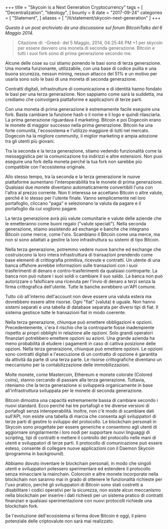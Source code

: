 +++
title = "Skycoin is a Next Generation Cryptocurrency"
tags = [
    "Decentralization",
    "Ideology",
]
bounty = 8
date = "2017-09-24"
categories = [
    "Statement",
]
aliases = [
	"/it/statement/skycoin-next-generation"
]
+++

*Questo è un post archiviato da una discussione sul forum BitcoinTalks del 6 Maggio 2014.*

>Citazione di: -Greed- del 5 Maggio, 2014, 04:25:46 PM
+1 per skycoin per essere davvero una moneta di seconda generazione. Bitcoin e tutti i suoi
fork sono di prima generazione secondo me.


Alcune delle cose su cui stiamo ponendo le basi sono di terza generazione. Una
moneta funzionante, utilizzabile, con una base di codice pulita e una buona
sicurezza, nessun mining, nessun attacco del 51% e un motivo per usarla sono
solo le basi di una moneta di seconda generazione.

Contratti digitali, infrastrutture di comunicazione e di identità hanno fondato
le basi per una terza generazione. Non sappiamo come sarà la suddetta, ma
crediamo che coinvolgerà piattaforme e applicazioni di terze parti.

Con una moneta di prima generazione è estremamente facile eseguire una fork.
Basta cambiare la funzione hash o il nome e il logo e quindi rilasciarla. La
prima generazione riguardava il marketing. Bitcoin e poi Dogecoin erano le monete
di maggior successo nella prima generazione. Bitcoin ha una forte comunità,
l'ecosostema e l'utilizzo maggiore di tutti nel mercato. Dogecoin ha la migliore
community, il miglior marketing e ampia adozione tra gli utenti più giovani.

Tra la seconda e la terza generazione, stiamo vedendo funzionalità come la
messaggistica per la comunicazione tra indirizzi e altre estensioni. Non puoi
eseguire una fork della moneta perché la tua fork non sarebbe più compatibile
con l'ecosistema originale.

Allo stesso tempo, tra la seconda e la terza generazione le nuove piattaforme
aumentano l'interoperabilità tra le monete di prima generazione. Qualsiasi
due monete diventano automaticamente convertibili l'una con l'altra al prezzo
corrente. Non ti interessa se accettano Bitcoin o altre valute, perché è lo
stesso per l'utente finale. Vanno semplicemente nel loro portafoglio, cliccano
"paga" e selezionano la valuta da pagare e il portafoglio da cui vogliono pagare.

La terza generazione avrà più valute comunitarie e valute delle aziende che le
emetteranno come buoni regalo ("valute speciali"). Nella seconda generazione,
stiamo assistendo ad exchange e banche che integrano Bitcoin come merce, come
l'oro. Scambiano il Bitcoin come una merce, ma non si sono adattati a
gestire la loro infrastruttura su sistemi di tipo Bitcoin.

Nella terza generazione, potremmo vedere nuove banche ed exchange che costruiscono
la loro intera infrastruttura di transazioni prendendo come base elementi di
crittografia primitiva, ricevute e contratti.  Un utente di una banca offshore
avrebbe informazioni sulle transazioni con i suoi trasferimenti di denaro e
contro-trasferimenti da qualsiasi controparte. La banca non può rubare i suoi soldi
o cambiare il suo saldo. La banca non può autorizzare o falsificare una ricevuta
per l'invio di denaro a terzi senza la firma crittografica dell'utente.
Tutte le banche avrebbero un'API comune.

Tutto ciò all'interno dell'account non deve essere una valuta estera ma dovrebbero
essere altre risorse. Ogni "fiat" (valuta) è uguale. Non hanno sistemi separati e una
tabella di database separata per diversi tipi di fiat. Il sistema gestisce tutte
le transazioni fiat in modo coerente.

Nella terza generazione, chiunque può emettere obbligazioni e opzioni. Precedentemente,
c'era il rischio che la controparte fosse inadempiente rispetto ai propri obblighi
in relazione alle opzioni. Solo grandi operatori finanziari potrebbero emettere opzioni
su azioni. Una grande azienda ha meno probabilità di eludere i pagamenti in caso di
cattiva posizione delle opzioni. Nella terza generazione, chiunque può emettere opzioni.
Le opzioni sono contratti digitali e l'esecuzione di un contratto di opzione è
garantita da attività da parte di una terza parte. Le risorse crittografiche diventano
un meccanismo per la contabilizzazione delle immobilizzazioni.

Molte monete, come Mastercoin, Ethereum e monete colorate (Colored coins), stanno
cercando di passare alla terza generazione. Tuttavia, riteniamo che la terza generazione
si svilupperà organicamente in base all'infrastruttura sviluppata per le monete di
seconda generazione.

Bitcoin dimostra una capacità estremamente bassa di cambiare secondo i nuovi standard.
Ecco perché hai tre portafogli e tre diverse versioni di portafogli senza interoperabilità.
Inoltre, non c'è modo di scambiare dati sull'API, non esiste una tabella di marcia che
consenta agli sviluppatori di terze parti di gestire lo sviluppo del protocollo.
Le blockchain personali in Skycoin sono progettate per essere generiche e consentono agli
utenti di aggiornare singolarmente i loro nodi per supportare nuovi linguaggi di scripting,
tipi di contratti e mettere il controllo del protocollo nelle mani di utenti e
sviluppatori di terze parti. Il protocollo di comunicazione può essere esteso, consente di
collegare nuove applicazioni con il Daemon Skycoin (programma in background).

Abbiamo dovuto inventare le blockchain personali, in modo che singoli utenti e sviluppatori
potessero sperimentare ed estendere il protocollo senza minacciare la mainchain.
Colorcoin e altre monete incorporate nella blockchain non saranno mai in grado di ottenere
le funzionalità richieste per l'uso pratico, perché gli sviluppatori di Bitcoin sono stati
costretti a disabilitare i codici operativi per la sicurezza, non esiste alcun meccanismo
nella blockchain per inserire i dati richiesti per un sistema pratico di contratti
finanziari e qualsiasi sperimentazione con nuovi protocolli richiede una blockchain fork.

Se l'evoluzione dell'ecosistema si ferma dove Bitcoin è oggi, il pieno potenziale delle
criptovalute non sarà mai realizzato.
